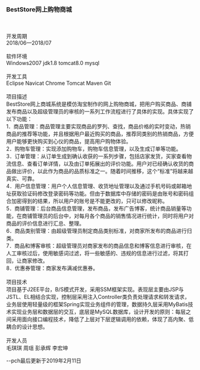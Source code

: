 <h3>BestStore网上购物商城</h3><br><br>
开发周期<br>
  2018/06—2018/07<br><br>
软件环境	<br>
  Windows2007 jdk1.8 tomcat8.0 mysql<br><br>
开发工具	<br>
  Eclipse Navicat Chrome Tomcat Maven Git<br><br>
项目描述	<br>
  BestStore网上商城系统是模仿淘宝制作的网上购物商城，把用户购买商品、商铺发布商品以及超级管理员的审核的一系列工作流程进行了具体的实现。具体实现了以下功能：<br>
  1．商品管理：商品管理主要实现商品的罗列、查找，商品价格的实时变动，热销商品的推荐等功能，并且根据用户最近购买的商品，推荐同类别的热销商品，方便用户能够更快购买到心仪的商品，提高用户购物体验。<br>
  2．购物车管理：实现添加购物车，购物车信息管理，以及生成订单等功能。<br>
  3．订单管理：从订单生成到确认收获的一系列步骤，包括店家发货，买家查看物流信息、查看订单详情，以及由订单拓展出的评价功能。用户对已经确认收货的商品做出评价，以此作为商品的品质标准之一。随着时间推移，这个“标准”将越来越真实、可靠。<br>
  4．用户信息管理：用户个人信息管理、收货地址管理以及通过手机号码或邮箱地址获取验证码修改登录密码等功能。但由于数据库中存储的密码是由账号和密码组合加密得到的结果，所以用户的账号是不能更改的，只可以修改昵称。<br>
  5．商铺管理：后台商品信息管理，发布商品，发布广告博客，统计商品销量等功能，在商铺管理员的后台中，对每月各个商品的销售情况进行统计，同时将用户对商品的评价信息进行汇总、整理。 <br>
  6．商品类别管理：由超级管理员制定商品类别标准，对商家所发布的商品进行归类。<br>
  7．商品和博客审核：超级管理员对商家发布的商品信息和博客信息进行审核，在人工审核过后，使用敏感词过滤，将一些敏感的、违规的信息进行过滤，将其打回，让商家修改。<br>
  8．优惠券管理：商家发布满减优惠券。<br><br>
项目技术	<br>
  项目基于J2EE平台，B/S模式开发，采用SSM框架实现。表现层主要由JSP与JSTL、EL相结合实现，控制层采用注入Controller类负责处理请求和转发请求，业务层使用轻量级的框架Spring实现业务组件的管理，数据持久层采用MyBatis技术实现业务层和数据层的交互，底层是MySQL数据库，设计开发的原则：每层之间采用面向接口编程技术，降低了上层对下层逻辑调用的依赖，体现了高内聚、低耦合的设计思想。<br><br>
开发人员<br>
  毛琪琪 周瑶 彭承辉 李宏坤 
  
  --pch最后更新于2019年2月11日
